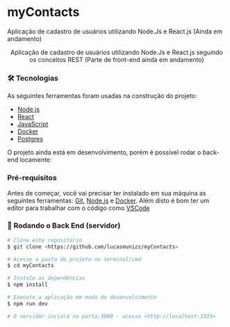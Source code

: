 # myContacts
Aplicação de cadastro de usuários utilizando Node.Js e React.js (Ainda em andamento)
<p align="center">Aplicação de cadastro de usuários utilizando Node.Js e React.js seguindo os conceitos REST (Parte de front-end ainda em andamento)</p>

### 🛠 Tecnologias

As seguintes ferramentas foram usadas na construção do projeto:

- [Node.js](https://nodejs.org/en/)
- [React](https://pt-br.reactjs.org/)
- [JavaScript](https://www.javascript.com/)
- [Docker](https://www.docker.com/)
- [Postgres](https://www.postgresql.org/)

<p>O projeto ainda está em desenvolvimento, porém é possível rodar o back-end locamente:

### Pré-requisitos

Antes de começar, você vai precisar ter instalado em sua máquina as seguintes ferramentas:
[Git](https://git-scm.com), [Node.js](https://nodejs.org/en/) e [Docker](https://www.docker.com/). 
Além disto é bom ter um editor para trabalhar com o código como [VSCode](https://code.visualstudio.com/)

### 🎲 Rodando o Back End (servidor)

```bash
# Clone este repositório
$ git clone <https://github.com/lucasmunizz/myContacts>

# Acesse a pasta do projeto no terminal/cmd
$ cd myContacts

# Instale as dependências
$ npm install

# Execute a aplicação em modo de desenvolvimento
$ npm run dev

# O servidor inciará na porta:3000 - acesse <http://localhost:3333>
